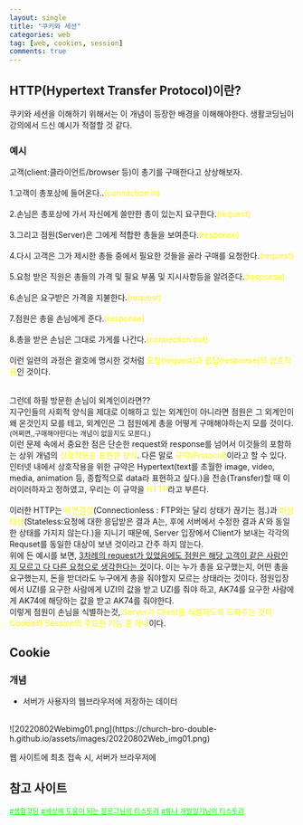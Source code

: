 ```yaml
---
layout: single
title: "쿠키와 세션"
categories: web
tag: [web, cookies, session]
comments: true
---
```


## HTTP(Hypertext Transfer Protocol)이란?
쿠키와 세션을 이해하기 위해서는 이 개념이 등장한 배경을 이해해야한다. 생활코딩님이 강의에서 드신 예시가 적절할 것 같다.

### 예시
고객(client:클라이언트/browser 등)이 총기를 구매한다고 상상해보자.
<br><br>
1.고객이 총포상에 들어온다..<span style="color:yellow">(connection in)</span>
<br><br>
2.손님은 총포상에 가서 자신에게 쓸만한 총이 있는지 요구한다.<span style="color:yellow">(request)</span>
<br><br>
3.그리고 점원(Server)은 그에게 적합한 총들을 보여준다.<span style="color:yellow">(response)</span>
<br><br>
4.다시 고객은 그가 제시한 총들 중에서 필요한 것들을 골라 구매를 요청한다.<span style="color:yellow">(request)</span>
<br><br>
5.요청 받은 직원은 총들의 가격 및 필요 부품 및 지시사항등을 알려준다.<span style="color:yellow">(response)</span>
<br><br>
6.손님은 요구받은 가격을 지불한다.<span style="color:yellow">(request)</span>
<br><br>
7.점원은 총을 손님에게 준다.<span style="color:yellow">(response)</span>
<br><br>
8.총을 받은 손님은 그대로 가게를 나간다.<span style="color:yellow">(connection out)</span>
<br><br>
이런 일련의 과정은 괄호에 명시한 것처럼 <span style="color:yellow">요청(request)과 응답(response)의 상호작용</span>인 것이다.

<br>그런데 하필 방문한 손님이 외계인이라면??<br>
지구인들의 사회적 양식을 제대로 이해하고 있는 외계인이 아니라면 점원은 그 외계인이 왜 온것인지 모를 테고, 외계인은 그 점원에게 총을 어떻게 구매해야하는지 모를 것이다.
<br><span style="font-size:12px;">(어쩌면,,구매해야한다는 개념이 없을지도 모른다.)</span>
<br>
이런 문제 속에서 중요한 점은 단순한 request와 response를 넘어서 이것들의 포함하는 상위 개념의 <span style="color:yellow">상호작용을 표현한 양식</span>. 다른 말로 <span style="color:yellow">규약(Protocol)</span>이라고 할 수 있다.
인터넷 내에서 상호작용을 위한 규약은 Hypertext(text를 초월한 image, video, media, animation 등, 종합적으로 data라 표현하고 싶다.)을 전송(Transfer)할 때 이러이러하자고 정하였고, 우리는 이 규약을 <span style="color:yellow">HTTP</span>라고 부른다.  
<br>
이러한 HTTP는 <span style="color:yellow">비연결성</span>(Connectionless : FTP와는 달리 상태가 끊기는 점.)과 <span style="color:yellow">비상태성</span>(Stateless:요청에 대한 응답받은 결과 A는, 후에 서버에서 수정한 결과 A'와 동일한 상태를 가지지 않는다.)을 지니기 때문에, 
Server 입장에서 Client가 보내는 각각의 Requset를 동일한 대상이 보낸 것이라고 간주 하지 않는다.
<br>
위에 든 예시를 보면, <span style="text-decoration:underline;">3차례의 request가 있었음에도 점원은 해당 고객이 같은 사람인지 모르고 다 다른 요청으로 생각한다는 것</span>이다. 이는 누가 총을 요구했는지, 어떤 총을 요구했는지, 돈을 받더라도 누구에게 총을 줘야할지 모르는 상태라는 것이다.
점원입장에서 UZI를 요구한 사람에게 UZI의 값을 받고 UZI를 줘야 하고, AK74를 요구한 사람에게 AK74에 해당하는 값을 받고 AK74를 줘야한다.
<br>
이렇게 점원이 손님을 식별하는것, <span style="color:yellow">Server가 Client를 식별하도록 도와주는 것이 Cookie와 Session의 주요한 기능 중 하나</span>이다.

## Cookie

### 개념
- 서버가 사용자의 웹브라우저에 저장하는 데이터
<br>
![20220802Webimg01.png](https://church-bro-double-h.github.io/assets/images/20220802Web_img01.png)

웹 사이트에 최초 접속 시, 서버가 브라우저에 

## 참고 사이트
<a href='https://www.opentutorials.org/course/3385/21673' target='_blank' style="color:lime; font-size:12px;">#생활코딩</a>
<a href='https://lovefor-you.tistory.com/247' target='_blank' style="color:lime; font-size:12px;">#세상에 도움이 되는 블로그님의 티스토리</a>
<a href='https://devuna.tistory.com/23' target='_blank' style="color:lime; font-size:12px;">#튜나 개발일기님의 티스토리</a>